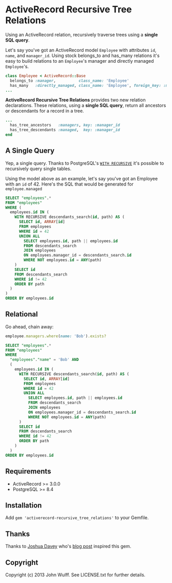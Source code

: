 # ActiveRecord Recursive Tree Relations

Using an ActiveRecord relation, recursively traverse trees using a 
**single SQL query**.

Let's say you've got an ActiveRecord model `Employee` with attributes `id`, 
`name`, and `manager_id`. Using stock belongs_to and has_many relations it's 
easy to build relations to an `Employee`'s manager and directly managed 
`Employee`'s.

```ruby
class Employee < ActiveRecord::Base
  belongs_to :manager,          class_name: 'Employee'
  has_many   :directly_managed, class_name: 'Employee', foreign_key: :manager_id
...
```

**ActiveRecord Recursive Tree Relations** provides two new relation 
declarations. These relations, using a **single SQL query**, return all 
ancestors or descendants for a record in a tree.

```ruby
...
  has_tree_ancestors   :managers, key: :manager_id
  has_tree_descendants :managed,  key: :manager_id
end
```

## A Single Query

Yep, a single query. Thanks to PostgreSQL's [`WITH RECURSIVE`](http://www.postgresql.org/docs/9.2/static/queries-with.html)
it's possible to recursively query single tables.

Using the model above as an example, let's say you've got an Employee with an 
`id` of 42. Here's the SQL that would be generated for `employee.managed`
```sql
SELECT "employees".* 
FROM "employees" 
WHERE (
  employees.id IN (
    WITH RECURSIVE descendants_search(id, path) AS (
      SELECT id, ARRAY[id]
      FROM employees
      WHERE id = 42
      UNION ALL
        SELECT employees.id, path || employees.id
        FROM descendants_search
        JOIN employees
        ON employees.manager_id = descendants_search.id
        WHERE NOT employees.id = ANY(path)
    )
    SELECT id
    FROM descendants_search
    WHERE id != 42
    ORDER BY path
  )
)
ORDER BY employees.id
```


## Relational

Go ahead, chain away:
```ruby
employee.managers.where(name: 'Bob').exists?
```
```sql
SELECT "employees".* 
FROM "employees" 
WHERE 
  "employees"."name" = 'Bob' AND 
  (
    employees.id IN (
      WITH RECURSIVE descendants_search(id, path) AS (
        SELECT id, ARRAY[id]
        FROM employees
        WHERE id = 42
        UNION ALL
          SELECT employees.id, path || employees.id
          FROM descendants_search
          JOIN employees
          ON employees.manager_id = descendants_search.id
          WHERE NOT employees.id = ANY(path)
      )
      SELECT id
      FROM descendants_search
      WHERE id != 42
      ORDER BY path
    )
  )
ORDER BY employees.id
```


## Requirements
* ActiveRecord >= 3.0.0
* PostgreSQL >= 8.4


## Installation

Add `gem 'activerecord-recursive_tree_relations'` to your Gemfile.


## Thanks

Thanks to [Joshua Davey](https://github.com/jgdavey) who's 
[blog post](http://hashrocket.com/blog/posts/recursive-sql-in-activerecord) 
inspired this gem.


## Copyright

Copyright (c) 2013 John Wulff. See LICENSE.txt for
further details.
